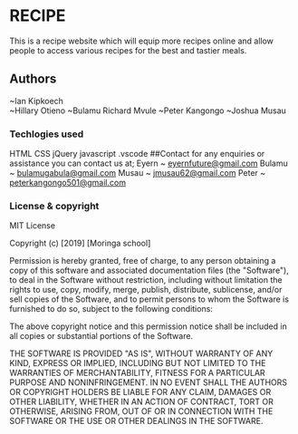 # RECIPE
This is a recipe website which will equip more recipes online and allow people to access various recipes for the best and tastier meals.
## Authors
~Ian Kipkoech  
~Hillary Otieno
~Bulamu Richard Mvule
~Peter Kangongo
~Joshua Musau
### Techlogies used
HTML
CSS
jQuery
javascript
.vscode
##Contact
for any enquiries or assistance you can contact us at; Eyern ~ eyernfuture@gmail.com
    Bulamu ~ bulamugabula@gmail.com
    Musau ~ jmusau62@gmail.com
    Peter ~ peterkangongo501@gmail.com
### License & copyright
MIT License

Copyright (c) [2019] [Moringa school]

Permission is hereby granted, free of charge, to any person obtaining a copy
of this software and associated documentation files (the "Software"), to deal
in the Software without restriction, including without limitation the rights
to use, copy, modify, merge, publish, distribute, sublicense, and/or sell
copies of the Software, and to permit persons to whom the Software is
furnished to do so, subject to the following conditions:

The above copyright notice and this permission notice shall be included in all
copies or substantial portions of the Software.

THE SOFTWARE IS PROVIDED "AS IS", WITHOUT WARRANTY OF ANY KIND, EXPRESS OR
IMPLIED, INCLUDING BUT NOT LIMITED TO THE WARRANTIES OF MERCHANTABILITY,
FITNESS FOR A PARTICULAR PURPOSE AND NONINFRINGEMENT. IN NO EVENT SHALL THE
AUTHORS OR COPYRIGHT HOLDERS BE LIABLE FOR ANY CLAIM, DAMAGES OR OTHER
LIABILITY, WHETHER IN AN ACTION OF CONTRACT, TORT OR OTHERWISE, ARISING FROM,
OUT OF OR IN CONNECTION WITH THE SOFTWARE OR THE USE OR OTHER DEALINGS IN THE
SOFTWARE.
